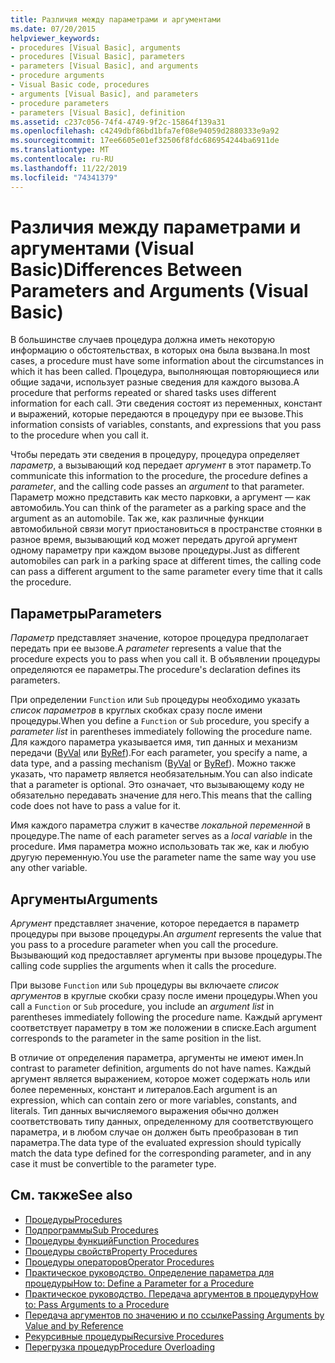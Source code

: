 ```yaml
---
title: Различия между параметрами и аргументами
ms.date: 07/20/2015
helpviewer_keywords:
- procedures [Visual Basic], arguments
- procedures [Visual Basic], parameters
- parameters [Visual Basic], and arguments
- procedure arguments
- Visual Basic code, procedures
- arguments [Visual Basic], and parameters
- procedure parameters
- parameters [Visual Basic], definition
ms.assetid: c237c056-74f4-4749-9f2c-15864f139a31
ms.openlocfilehash: c4249dbf86bd1bfa7ef08e94059d2880333e9a92
ms.sourcegitcommit: 17ee6605e01ef32506f8fdc686954244ba6911de
ms.translationtype: MT
ms.contentlocale: ru-RU
ms.lasthandoff: 11/22/2019
ms.locfileid: "74341379"
---
```

# <a name="differences-between-parameters-and-arguments-visual-basic"></a><span data-ttu-id="c6d0e-102">Различия между параметрами и аргументами (Visual Basic)</span><span class="sxs-lookup"><span data-stu-id="c6d0e-102">Differences Between Parameters and Arguments (Visual Basic)</span></span>
<span data-ttu-id="c6d0e-103">В большинстве случаев процедура должна иметь некоторую информацию о обстоятельствах, в которых она была вызвана.</span><span class="sxs-lookup"><span data-stu-id="c6d0e-103">In most cases, a procedure must have some information about the circumstances in which it has been called.</span></span> <span data-ttu-id="c6d0e-104">Процедура, выполняющая повторяющиеся или общие задачи, использует разные сведения для каждого вызова.</span><span class="sxs-lookup"><span data-stu-id="c6d0e-104">A procedure that performs repeated or shared tasks uses different information for each call.</span></span> <span data-ttu-id="c6d0e-105">Эти сведения состоят из переменных, констант и выражений, которые передаются в процедуру при ее вызове.</span><span class="sxs-lookup"><span data-stu-id="c6d0e-105">This information consists of variables, constants, and expressions that you pass to the procedure when you call it.</span></span>  
  
 <span data-ttu-id="c6d0e-106">Чтобы передать эти сведения в процедуру, процедура определяет *параметр*, а вызывающий код передает *аргумент* в этот параметр.</span><span class="sxs-lookup"><span data-stu-id="c6d0e-106">To communicate this information to the procedure, the procedure defines a *parameter*, and the calling code passes an *argument* to that parameter.</span></span> <span data-ttu-id="c6d0e-107">Параметр можно представить как место парковки, а аргумент — как автомобиль.</span><span class="sxs-lookup"><span data-stu-id="c6d0e-107">You can think of the parameter as a parking space and the argument as an automobile.</span></span> <span data-ttu-id="c6d0e-108">Так же, как различные функции автомобильной связи могут приостановиться в пространстве стоянки в разное время, вызывающий код может передать другой аргумент одному параметру при каждом вызове процедуры.</span><span class="sxs-lookup"><span data-stu-id="c6d0e-108">Just as different automobiles can park in a parking space at different times, the calling code can pass a different argument to the same parameter every time that it calls the procedure.</span></span>  
  
## <a name="parameters"></a><span data-ttu-id="c6d0e-109">Параметры</span><span class="sxs-lookup"><span data-stu-id="c6d0e-109">Parameters</span></span>  
 <span data-ttu-id="c6d0e-110">*Параметр* представляет значение, которое процедура предполагает передать при ее вызове.</span><span class="sxs-lookup"><span data-stu-id="c6d0e-110">A *parameter* represents a value that the procedure expects you to pass when you call it.</span></span> <span data-ttu-id="c6d0e-111">В объявлении процедуры определяются ее параметры.</span><span class="sxs-lookup"><span data-stu-id="c6d0e-111">The procedure's declaration defines its parameters.</span></span>  
  
 <span data-ttu-id="c6d0e-112">При определении `Function` или `Sub` процедуры необходимо указать *список параметров* в круглых скобках сразу после имени процедуры.</span><span class="sxs-lookup"><span data-stu-id="c6d0e-112">When you define a `Function` or `Sub` procedure, you specify a *parameter list* in parentheses immediately following the procedure name.</span></span> <span data-ttu-id="c6d0e-113">Для каждого параметра указывается имя, тип данных и механизм передачи ([ByVal](../../../../visual-basic/language-reference/modifiers/byval.md) или [ByRef](../../../../visual-basic/language-reference/modifiers/byref.md)).</span><span class="sxs-lookup"><span data-stu-id="c6d0e-113">For each parameter, you specify a name, a data type, and a passing mechanism ([ByVal](../../../../visual-basic/language-reference/modifiers/byval.md) or [ByRef](../../../../visual-basic/language-reference/modifiers/byref.md)).</span></span> <span data-ttu-id="c6d0e-114">Можно также указать, что параметр является необязательным.</span><span class="sxs-lookup"><span data-stu-id="c6d0e-114">You can also indicate that a parameter is optional.</span></span> <span data-ttu-id="c6d0e-115">Это означает, что вызывающему коду не обязательно передавать значение для него.</span><span class="sxs-lookup"><span data-stu-id="c6d0e-115">This means that the calling code does not have to pass a value for it.</span></span>  
  
 <span data-ttu-id="c6d0e-116">Имя каждого параметра служит в качестве *локальной переменной* в процедуре.</span><span class="sxs-lookup"><span data-stu-id="c6d0e-116">The name of each parameter serves as a *local variable* in the procedure.</span></span> <span data-ttu-id="c6d0e-117">Имя параметра можно использовать так же, как и любую другую переменную.</span><span class="sxs-lookup"><span data-stu-id="c6d0e-117">You use the parameter name the same way you use any other variable.</span></span>  
  
## <a name="arguments"></a><span data-ttu-id="c6d0e-118">Аргументы</span><span class="sxs-lookup"><span data-stu-id="c6d0e-118">Arguments</span></span>  
 <span data-ttu-id="c6d0e-119">*Аргумент* представляет значение, которое передается в параметр процедуры при вызове процедуры.</span><span class="sxs-lookup"><span data-stu-id="c6d0e-119">An *argument* represents the value that you pass to a procedure parameter when you call the procedure.</span></span> <span data-ttu-id="c6d0e-120">Вызывающий код предоставляет аргументы при вызове процедуры.</span><span class="sxs-lookup"><span data-stu-id="c6d0e-120">The calling code supplies the arguments when it calls the procedure.</span></span>  
  
 <span data-ttu-id="c6d0e-121">При вызове `Function` или `Sub` процедуры вы включаете *список аргументов* в круглые скобки сразу после имени процедуры.</span><span class="sxs-lookup"><span data-stu-id="c6d0e-121">When you call a `Function` or `Sub` procedure, you include an *argument list* in parentheses immediately following the procedure name.</span></span> <span data-ttu-id="c6d0e-122">Каждый аргумент соответствует параметру в том же положении в списке.</span><span class="sxs-lookup"><span data-stu-id="c6d0e-122">Each argument corresponds to the parameter in the same position in the list.</span></span>  
  
 <span data-ttu-id="c6d0e-123">В отличие от определения параметра, аргументы не имеют имен.</span><span class="sxs-lookup"><span data-stu-id="c6d0e-123">In contrast to parameter definition, arguments do not have names.</span></span> <span data-ttu-id="c6d0e-124">Каждый аргумент является выражением, которое может содержать ноль или более переменных, констант и литералов.</span><span class="sxs-lookup"><span data-stu-id="c6d0e-124">Each argument is an expression, which can contain zero or more variables, constants, and literals.</span></span> <span data-ttu-id="c6d0e-125">Тип данных вычисляемого выражения обычно должен соответствовать типу данных, определенному для соответствующего параметра, и в любом случае он должен быть преобразован в тип параметра.</span><span class="sxs-lookup"><span data-stu-id="c6d0e-125">The data type of the evaluated expression should typically match the data type defined for the corresponding parameter, and in any case it must be convertible to the parameter type.</span></span>  
  
## <a name="see-also"></a><span data-ttu-id="c6d0e-126">См. также</span><span class="sxs-lookup"><span data-stu-id="c6d0e-126">See also</span></span>

- [<span data-ttu-id="c6d0e-127">Процедуры</span><span class="sxs-lookup"><span data-stu-id="c6d0e-127">Procedures</span></span>](./index.md)
- [<span data-ttu-id="c6d0e-128">Подпрограммы</span><span class="sxs-lookup"><span data-stu-id="c6d0e-128">Sub Procedures</span></span>](./sub-procedures.md)
- [<span data-ttu-id="c6d0e-129">Процедуры функций</span><span class="sxs-lookup"><span data-stu-id="c6d0e-129">Function Procedures</span></span>](./function-procedures.md)
- [<span data-ttu-id="c6d0e-130">Процедуры свойств</span><span class="sxs-lookup"><span data-stu-id="c6d0e-130">Property Procedures</span></span>](./property-procedures.md)
- [<span data-ttu-id="c6d0e-131">Процедуры операторов</span><span class="sxs-lookup"><span data-stu-id="c6d0e-131">Operator Procedures</span></span>](./operator-procedures.md)
- [<span data-ttu-id="c6d0e-132">Практическое руководство. Определение параметра для процедуры</span><span class="sxs-lookup"><span data-stu-id="c6d0e-132">How to: Define a Parameter for a Procedure</span></span>](./how-to-define-a-parameter-for-a-procedure.md)
- [<span data-ttu-id="c6d0e-133">Практическое руководство. Передача аргументов в процедуру</span><span class="sxs-lookup"><span data-stu-id="c6d0e-133">How to: Pass Arguments to a Procedure</span></span>](./how-to-pass-arguments-to-a-procedure.md)
- [<span data-ttu-id="c6d0e-134">Передача аргументов по значению и по ссылке</span><span class="sxs-lookup"><span data-stu-id="c6d0e-134">Passing Arguments by Value and by Reference</span></span>](./passing-arguments-by-value-and-by-reference.md)
- [<span data-ttu-id="c6d0e-135">Рекурсивные процедуры</span><span class="sxs-lookup"><span data-stu-id="c6d0e-135">Recursive Procedures</span></span>](./recursive-procedures.md)
- [<span data-ttu-id="c6d0e-136">Перегрузка процедур</span><span class="sxs-lookup"><span data-stu-id="c6d0e-136">Procedure Overloading</span></span>](./procedure-overloading.md)
